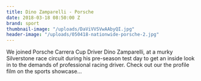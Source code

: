 ```yaml
---
title: Dino Zamparelli - Porsche
date: 2018-03-18 08:50:00 Z
brand: sport
thumbnail-image: "/uploads/DaViVVSVwAAbyQI.jpg"
header-image: "/uploads/050418-nationwide-porsche-2.jpg"
---
```


We joined Porsche Carrera Cup Driver Dino Zamparelli, at a murky Silverstone race circuit during his pre-season test day to get an inside look in to the demands of professional racing driver. Check out our the profile film on the sports showcase...